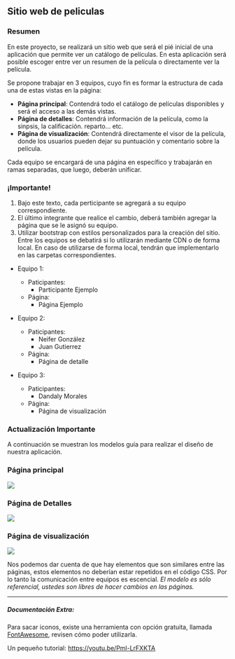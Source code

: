 ## Sitio web de peliculas
### Resumen
En este proyecto, se realizará un sitio web que será el pié inicial de una aplicación que permite ver un catálogo de películas. En esta aplicación será posible escoger entre ver un resumen de la película o directamente ver la película.

Se propone trabajar en 3 equipos, cuyo fin es formar la estructura de cada una de estas vistas en la página:
- **Página principal**: Contendrá todo el catálogo de películas disponibles y será el acceso a las demás vistas.
- **Página de detalles**: Contendrá información de la película, como la sinpsis, la calificación. reparto... etc.
- **Página de visualización**: Contendrá directamente el visor de la película, donde los usuarios pueden dejar su puntuación y comentario sobre la película.

Cada equipo se encargará de una página en específico y trabajarán en ramas separadas, que luego, deberán unificar.

### ¡Importante!
1. Bajo este texto, cada perticipante se agregará a su equipo correspondiente.
2. El último integrante que realice el cambio, deberá también agregar la página que se le asignó su equipo.
3. Utilizar bootstrap con estilos personalizados para la creación del sitio. Entre los equipos se debatirá si lo utilizarán mediante CDN o de forma local. En caso de utilizarse de forma local, tendrán que implementarlo en las carpetas correspondientes.

- Equipo 1:
	- Paticipantes:
 		- Participante Ejemplo
 	- Página:
 		- Página Ejemplo

- Equipo 2:
	- Paticipantes:
 		- Neifer González
 		- Juan Gutierrez
 	- Página:
 		- Página de detalle

- Equipo 3:
	- Paticipantes:
 		- Dandaly Morales
 	- Página:
 		- Página de visualización


### Actualización Importante
A continuación se muestran los modelos guía para realizar el diseño de nuestra aplicación.

### Página principal
![](https://i.imgur.com/84oFbP9.png)

### Página de Detalles
![](https://i.imgur.com/wRuxIdE.png)

### Página de visualización
![](https://i.imgur.com/iOfQkHi.png)

Nos podemos dar cuenta de que hay elementos que son similares entre las páginas, estos elementos no deberían estar repetidos en el código CSS. Por lo tanto la comunicación entre equipos es escencial.
*El modelo es sólo referencial, ustedes son libres de hacer cambios en las páginas.*

------------
##### Documentación Extra:
Para sacar iconos, existe una herramienta con opción gratuita, llamada [FontAwesome](https://fontawesome.com/ "FontAwesome"), revisen cómo poder utilizarla.

Un pequeño tutorial:
https://youtu.be/Pml-LrFXKTA

